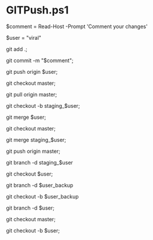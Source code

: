 # GITPush.ps1
$comment = Read-Host -Prompt 'Comment your changes'

$user = "viral"

git add .;

git commit -m "$comment";

git push origin $user;

git checkout master;

git pull origin master;

git checkout -b staging_$user;

git merge $user;

git checkout master;

git merge staging_$user;

git push origin master;

git branch -d staging_$user

git checkout $user;

git branch -d $user_backup

git checkout -b $user_backup

git branch -d $user;

git checkout master;

git checkout -b $user;
